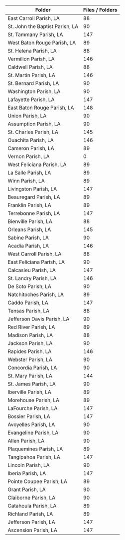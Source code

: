 | Folder                          |   Files / Folders |
|---------------------------------|-------------------|
| East Carroll Parish, LA         |                88 |
| St. John the Baptist Parish, LA |                90 |
| St. Tammany Parish, LA          |               147 |
| West Baton Rouge Parish, LA     |                89 |
| St. Helena Parish, LA           |                88 |
| Vermilion Parish, LA            |               146 |
| Caldwell Parish, LA             |                88 |
| St. Martin Parish, LA           |               146 |
| St. Bernard Parish, LA          |                90 |
| Washington Parish, LA           |                90 |
| Lafayette Parish, LA            |               147 |
| East Baton Rouge Parish, LA     |               148 |
| Union Parish, LA                |                90 |
| Assumption Parish, LA           |                90 |
| St. Charles Parish, LA          |               145 |
| Ouachita Parish, LA             |               146 |
| Cameron Parish, LA              |                89 |
| Vernon Parish, LA               |                 0 |
| West Feliciana Parish, LA       |                89 |
| La Salle Parish, LA             |                89 |
| Winn Parish, LA                 |                89 |
| Livingston Parish, LA           |               147 |
| Beauregard Parish, LA           |                89 |
| Franklin Parish, LA             |                89 |
| Terrebonne Parish, LA           |               147 |
| Bienville Parish, LA            |                88 |
| Orleans Parish, LA              |               145 |
| Sabine Parish, LA               |                90 |
| Acadia Parish, LA               |               146 |
| West Carroll Parish, LA         |                88 |
| East Feliciana Parish, LA       |                90 |
| Calcasieu Parish, LA            |               147 |
| St. Landry Parish, LA           |               146 |
| De Soto Parish, LA              |                90 |
| Natchitoches Parish, LA         |                89 |
| Caddo Parish, LA                |               147 |
| Tensas Parish, LA               |                88 |
| Jefferson Davis Parish, LA      |                90 |
| Red River Parish, LA            |                89 |
| Madison Parish, LA              |                88 |
| Jackson Parish, LA              |                90 |
| Rapides Parish, LA              |               146 |
| Webster Parish, LA              |                90 |
| Concordia Parish, LA            |                90 |
| St. Mary Parish, LA             |               144 |
| St. James Parish, LA            |                90 |
| Iberville Parish, LA            |                89 |
| Morehouse Parish, LA            |                89 |
| LaFourche Parish, LA            |               147 |
| Bossier Parish, LA              |               147 |
| Avoyelles Parish, LA            |                90 |
| Evangeline Parish, LA           |                90 |
| Allen Parish, LA                |                90 |
| Plaquemines Parish, LA          |                89 |
| Tangipahoa Parish, LA           |               147 |
| Lincoln Parish, LA              |                90 |
| Iberia Parish, LA               |               147 |
| Pointe Coupee Parish, LA        |                89 |
| Grant Parish, LA                |                90 |
| Claiborne Parish, LA            |                90 |
| Catahoula Parish, LA            |                89 |
| Richland Parish, LA             |                89 |
| Jefferson Parish, LA            |               147 |
| Ascension Parish, LA            |               147 |